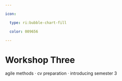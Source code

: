 ```yaml
---

icon: 

  type: ri:bubble-chart-fill

  color: 009656

---
```


# Workshop Three

agile methods · cv preparation · introducing semester 3
